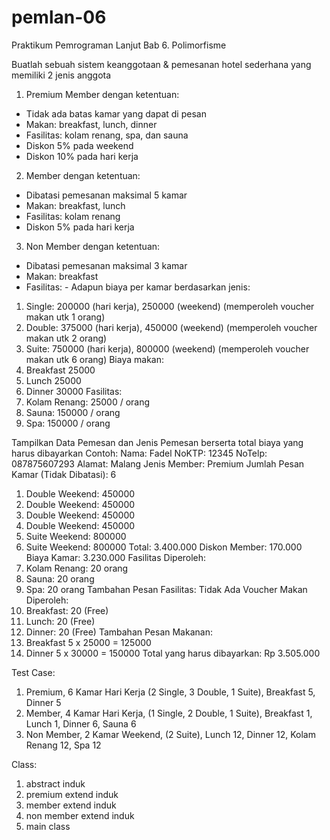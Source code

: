# pemlan-06
Praktikum Pemrograman Lanjut Bab 6. Polimorfisme

Buatlah sebuah sistem keanggotaan & pemesanan hotel sederhana yang memiliki 2 jenis anggota
1. Premium Member dengan ketentuan:
- Tidak ada batas kamar yang dapat di pesan
- Makan: breakfast, lunch, dinner
- Fasilitas: kolam renang, spa, dan sauna
- Diskon 5% pada weekend
- Diskon 10% pada hari kerja
2. Member dengan ketentuan:
- Dibatasi pemesanan maksimal 5 kamar
- Makan: breakfast, lunch
- Fasilitas: kolam renang
- Diskon 5% pada hari kerja
3. Non Member dengan ketentuan:
- Dibatasi pemesanan maksimal 3 kamar
- Makan: breakfast
- Fasilitas: -
Adapun biaya per kamar berdasarkan jenis:
1. Single: 200000 (hari kerja), 250000 (weekend) (memperoleh voucher makan utk 1 orang)
2. Double: 375000 (hari kerja), 450000 (weekend) (memperoleh voucher makan utk 2 orang)
3. Suite: 750000 (hari kerja), 800000 (weekend) (memperoleh voucher makan utk 6 orang)
Biaya makan:
1. Breakfast 25000
2. Lunch 25000
3. Dinner 30000
Fasilitas:
1. Kolam Renang: 25000 / orang
2. Sauna: 150000 / orang
3. Spa: 150000 / orang

Tampilkan Data Pemesan dan Jenis Pemesan berserta total biaya yang harus dibayarkan
Contoh:
Nama: Fadel
NoKTP: 12345
NoTelp: 087875607293
Alamat: Malang
Jenis Member: Premium
Jumlah Pesan Kamar (Tidak Dibatasi): 6
1. Double Weekend: 450000
2. Double Weekend: 450000
3. Double Weekend: 450000
4. Double Weekend: 450000
5. Suite Weekend: 800000
6. Suite Weekend: 800000
Total: 3.400.000
Diskon Member: 170.000
Biaya Kamar: 3.230.000
Fasilitas Diperoleh:
1. Kolam Renang: 20 orang
2. Sauna: 20 orang
3. Spa: 20 orang
Tambahan Pesan Fasilitas:
Tidak Ada
Voucher Makan Diperoleh:
1. Breakfast: 20 (Free)
2. Lunch: 20 (Free)
3. Dinner: 20 (Free)
Tambahan Pesan Makanan:
1. Breakfast 5 x 25000 = 125000
2. Dinner 5 x 30000 = 150000
Total yang harus dibayarkan: Rp 3.505.000

Test Case:
1. Premium, 6 Kamar Hari Kerja (2 Single, 3 Double, 1 Suite), Breakfast 5, Dinner 5
2. Member, 4 Kamar Hari Kerja, (1 Single, 2 Double, 1 Suite), Breakfast 1, Lunch 1, Dinner 6, Sauna 6
3. Non Member, 2 Kamar Weekend, (2 Suite), Lunch 12, Dinner 12, Kolam Renang 12, Spa 12

Class:
1. abstract induk
2. premium extend induk
3. member extend induk
4. non member extend induk
5. main class
